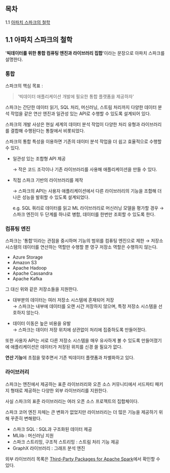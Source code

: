 ## 목차

1.1 [아파치 스파크의 철학](#11-아파치-스파크의-철학)

## 1.1 아파치 스파크의 철학

'**빅데이터를 위한 통합 컴퓨팅 엔진과 라이브러리 집합**'이라는 문장으로 아파치 스파크를 설명한다.

### 통합

스파크의 핵심 목표 :

> '빅데이터 애플리케이션 개발에 필요한 통합 플랫폼을 제공하자'

스파크는 간단한 데이터 읽기, SQL 처리, 머신러닝, 스트림 처리까지 다양한 데이터 분석 작업을 같은 연산 엔진과 일관성 있는 API로 수행할 수 있도록 설계되어 있다.

스파크의 개발 사상은 현실 세계의 데이터 분석 작업이 다양한 처리 유형과 라이브러리를 결합해 수행된다는 통찰에서 비롯되었다.

스파크의 통합 특성을 이용하면 기존의 데이터 분석 작업을 더 쉽고 효율적으로 수행할 수 있다.

- 일관성 있는 조합형 API 제공

  $\rightarrow$ 작은 코드 조각이나 기존 라이브러리를 사용해 애플리케이션을 만들 수 있다.

- 직접 스파크 기반의 라이브러리를 제작

  $\rightarrow$ 스파크의 API는 사용자 애플리케이션에서 다른 라이브러리의 기능을 조합해 더 나은 성능을 발휘할 수 있도록 설계되었다.

  e.g. SQL 쿼리로 데이터를 읽고 ML 라이브러리로 머신러닝 모델을 평가할 경우 $\rightarrow$ 스파크 엔진이 두 단계를 하나로 병합, 데이터를 한번만 조회할 수 있도록 한다.

### 컴퓨팅 엔진

스파크는 '통합'이라는 관점을 중시하며 기능의 범위를 컴퓨팅 엔진으로 제한 $\rightarrow$ 저장소 시스템의 데이터를 연산하는 역할만 수행할 뿐 영구 저장소 역할은 수행하지 않는다.

- Azure Storage
- Amazon S3
- Apache Hadoop
- Apache Cassandra
- Apache Kafka

그 대신 위와 같은 저장소들을 지원한다.

- 대부분의 데이터는 여러 저장소 시스템에 혼재되어 저장  
  $\rightarrow$ 스파크는 내부에 데이터를 오랜 시간 저장하지 않으며, 특정 저장소 시스템을 선호하지 않는다.

- 데이터 이동은 높은 비용을 유발  
  $\rightarrow$ 스파크는 데이터 저장 위치에 상관없이 처리에 집중하도록 만들어졌다.

또한 사용자 API는 서로 다른 저장소 시스템을 매우 유사하게 볼 수 있도록 만들어졌기에 애플리케이션은 데이터가 저장된 위치를 신경 쓸 필요가 없다.

**연산 기능**에 초점을 맞추면서 기존 빅데이터 플랫폼과 차별화하고 있다.

### 라이브러리

스파크는 엔진에서 제공하는 표준 라이브러리와 오픈 소스 커뮤니티에서 서드파티 패키지 형태로 제공하는 다양한 외부 라이브러리를 지원한다.

사실 스파크의 표준 라이브러리는 여러 오픈 소스 프로젝트의 집합체이다.

스파크 코어 엔진 자체는 큰 변화가 없었지만 라이브러리는 더 많은 기능을 제공하기 위해 꾸준히 변해왔다.

- 스파크 SQL : SQL과 구조화된 데이터 제공
- MLlib : 머신러닝 지원
- 스파크 스트리밍, 구조적 스트리밍 : 스트림 처리 기능 제공
- GraphX 라이브러리 : 그래프 분석 엔진

외부 라이브러리 목록은 [Third-Party Packages for Apache Spark](https://spark-packages.org)에서 확인할 수 있다.
